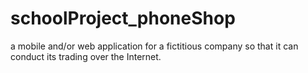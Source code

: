# schoolProject_phoneShop
a mobile and/or web application for a fictitious company so that it can conduct its trading over the Internet.
